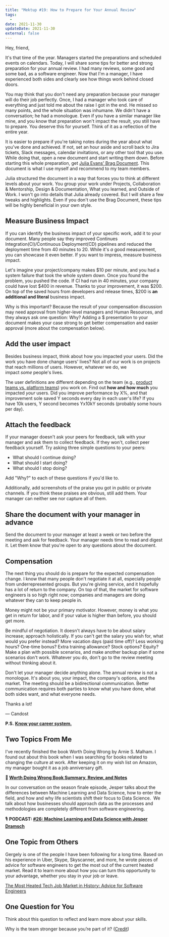 ```yaml
---
title: "Mektup #19: How to Prepare for Your Annual Review"
tags:
  -
date: 2021-11-30
updateDate: 2021-11-30
external: false
---
```


Hey, friend,

It's that time of the year. Managers started the preparations and scheduled events on calendars. Today, I will share some tips for better and strong preparation for your annual review. I had many reviews, some good and some bad, as a software engineer. Now that I'm a manager, I have experienced both sides and clearly see how things work behind closed doors.

You may think that you don't need any preparation because your manager will do their job perfectly. Once, I had a manager who took care of everything and just told me about the raise I got in the end. He missed so many points, and the whole situation was inhumane. We didn't have a conversation; he had a monologue. Even if you have a similar manager like mine, and you know that preparation won't impact the result, you still have to prepare. You deserve this for yourself. Think of it as a reflection of the entire year.

It is easier to prepare if you're taking notes during the year about what you've done and achieved. If not, set an hour aside and scroll back to Jira tickets, Slack messages, calendar invitations, or any other tool that you use. While doing that, open a new document and start writing them down. Before starting this whole preparation, get [Julia Evans' Brag Document](https://jvns.ca/blog/brag-documents/). This document is what I use myself and recommend to my team members.

Julia structured the document in a way that forces you to think at different levels about your work. You group your work under Projects, Collaboration & Mentorship, Design & Documentation, What you learned, and Outside of Work. I won't go into details that Julia already covered. But I will share a few tweaks and highlights. Even if you don't use the Brag Document, these tips will be highly beneficial in your own style.

## Measure Business Impact

If you can identify the business impact of your specific work, add it to your document. Many people say they improved Continues Integration(Cl)/Continuous Deployment(CD) pipelines and reduced the deployment time from 40 minutes to 20. While it's _a_ good measurement, you can showcase it even better. If you want to impress, measure business impact.

Let's imagine your project/company makes $10 per minute, and you had a system failure that took the whole system down. Once you found the problem, you pushed the code. If Cl had run in 40 minutes, your company could have lost $400 in revenue. Thanks to your improvement, it was $200. On top of the saved hours from developers and release times, $200 is **an additional and literal** business impact.

Why is this important? Because the result of your compensation discussion may need approval from higher-level managers and Human Resources, and they always ask one question: Why? Adding a $ presentation to your document makes your case strong to get better compensation and easier approval (more about the compensation below).

## Add the user impact

Besides business impact, think about how you impacted your users. Did the work you have done change users' lives? Not all of our work is on projects that reach millions of users. However, whatever we do, we impact _some_ people's lives.

The user definitions are different depending on the team (e.g., [product teams vs. platform teams](https://martinfowler.com/articles/talk-about-platforms.html)) you work on. Find out **how and how much** you impacted _your_ users. Did you improve performance by X%, and that improvement sole saved Y seconds every day in each user's life? If you have 10k users, Y second becomes Yx10kY seconds (probably some hours per day).

## Attach the feedback

If your manager doesn't ask your peers for feedback, talk with your manager and ask them to collect feedback. If they won't, collect peer feedback yourself. Try asking three simple questions to your peers:

- What should I continue doing?
- What should I start doing?
- What should I stop doing?

Add "Why?" to each of these questions if you'd like to.

Additionally, add screenshots of the praise you got in public or private channels. If you think these praises are obvious, still add them. Your manager can neither see nor capture all of them.

## Share the document with your manager in advance

Send the document to your manager at least a week or two before the meeting and ask for feedback. Your manager needs time to read and digest it. Let them know that you're open to any questions about the document.

## Compensation

The next thing you should do is prepare for the expected compensation change. I know that many people don't negotiate it at all, especially people from underrepresented groups. But you're giving service, and it hopefully has a lot of return to the company. On top of that, the market for software engineers is so high right now; companies and managers are doing whatever they can to keep people in.

Money might not be your primary motivator. However, money is what you get in return for labor, and if your value is higher than before, you should get more.

Be mindful of negotiation. It doesn't always have to be about salary increase; approach holistically. If you can't get the salary you wish for, what would you prefer instead? More vacation days (paid time off)? Less working hours? One-time bonus? Extra training allowance? Stock options? Equity? Make a plan with possible scenarios, and make another backup plan if some scenarios don't work. Whatever you do, don't go to the review meeting without thinking about it.

Don't let your manager decide anything alone. The annual review is not a monologue. It's about you, your impact, the company's options, and the market. The meeting should be a bidirectional communication. Better communication requires both parties to know what you have done, what both sides want, and what everyone needs.

Thanks a lot!

— Candost

**P.S.** **[Know your career system.](/the-good-the-bad-and-the-ugly-of-career-ladders-and-frameworks/)**

## Two Topics From Me

I've recently finished the book Worth Doing Wrong by Arnie S. Malham. I found out about this book when I was searching for books related to changing the culture at work. After keeping it on my wish list on Amazon, my manager bought it as a job anniversary gift.

**🔖 [Worth Doing Wrong Book Summary, Review, and Notes](/books/worth-doing-wrong-book-summary-review-and-notes/)**

In our conversation on the season finale episode, Jesper talks about the differences between Machine Learning and Data Science, how to enter the field, and how and why life scientists shift their focus to Data Science.
​
We talk about how businesses should approach data as the processes and methodologies are completely different from software engineering.

🎙 **PODCAST: [#26: Machine Learning and Data Science with Jesper Dramsch](https://mediations.candost.blog/p/26-machine-learning-and-data-science)​**

## One Topic from Others

Gergely is one of the people I have been following for a long time. Based on his experience in Uber, Skype, Skyscanner, and more, he wrote pieces of advice for software engineers to get the most out of the current heated market. Read it to learn more about how you can turn this opportunity to your advantage, whether you stay in your job or leave.

​[The Most Heated Tech Job Market in History: Advice for Software Engineers](https://blog.pragmaticengineer.com/advice-for-tech-workers-to-navigate-a-heated-job-market/)​

## One Question for You

Think about this question to reflect and learn more about your skills.

Why is the team stronger because you’re part of it? ([Credit](https://shop.beplucky.com/products/the-plucky-1-1-starter-pack))
